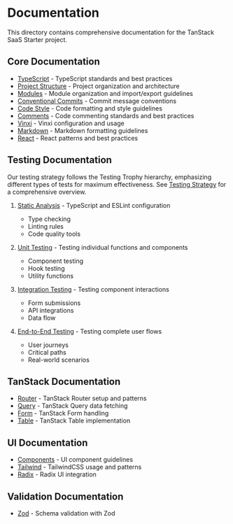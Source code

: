 # Documentation

This directory contains comprehensive documentation for the TanStack SaaS Starter project.

## Core Documentation

- [TypeScript](./core/typescript.md) - TypeScript standards and best practices
- [Project Structure](./core/project-structure.md) - Project organization and architecture
- [Modules](./core/modules.md) - Module organization and import/export guidelines
- [Conventional Commits](./core/conventional-commits.md) - Commit message conventions
- [Code Style](./core/code-style.md) - Code formatting and style guidelines
- [Comments](./core/comments.md) - Code commenting standards and best practices
- [Vinxi](./core/vinxi.md) - Vinxi configuration and usage
- [Markdown](./core/markdown.md) - Markdown formatting guidelines
- [React](./core/react.md) - React patterns and best practices

## Testing Documentation

Our testing strategy follows the Testing Trophy hierarchy, emphasizing different types of tests for maximum effectiveness. See [Testing Strategy](./testing/README.md) for a comprehensive overview.

1. [Static Analysis](./testing/static.md) - TypeScript and ESLint configuration

   - Type checking
   - Linting rules
   - Code quality tools

2. [Unit Testing](./testing/unit.md) - Testing individual functions and components

   - Component testing
   - Hook testing
   - Utility functions

3. [Integration Testing](./testing/integration.md) - Testing component interactions

   - Form submissions
   - API integrations
   - Data flow

4. [End-to-End Testing](./testing/e2e.md) - Testing complete user flows
   - User journeys
   - Critical paths
   - Real-world scenarios

## TanStack Documentation

- [Router](./tanstack/router.md) - TanStack Router setup and patterns
- [Query](./tanstack/query.md) - TanStack Query data fetching
- [Form](./tanstack/form.md) - TanStack Form handling
- [Table](./tanstack/table.md) - TanStack Table implementation

## UI Documentation

- [Components](./ui/components.md) - UI component guidelines
- [Tailwind](./ui/tailwind.md) - TailwindCSS usage and patterns
- [Radix](./ui/radix.md) - Radix UI integration

## Validation Documentation

- [Zod](./validation/zod.md) - Schema validation with Zod
